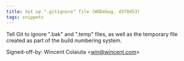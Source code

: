 ```yaml
---
title: Set up ".gitignore" file (WODebug, d370d53)
tags: snippets
---
```


Tell Git to ignore ".bak" and ".temp" files, as well as the temporary file created as part of the build numbering system.

Signed-off-by: Wincent Colaiuta &lt;win@wincent.com&gt;

